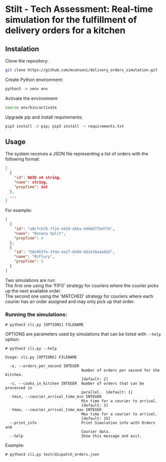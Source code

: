 # Stilt - Tech Assessment: Real-time simulation for the fulfillment of delivery orders for a kitchen

## Instalation

Clone the repository:
```bash
git clone https://github.com/mconsoni/delivery_orders_simulation.git
```
Create Python environment:
```bash
python3 -m venv env
```
Activate the environment:
```bash
source env/bin/activate
```
Upgrade pip and install requirements:
```bash
pip3 install -U pip; pip3 install -r requirements.txt
```

## Usage

The system receives a JSON file representing a list of orders with the following format:
```json
[
  {  
    "id": UUID v4 string,
    "name": string, 
    "prepTime": int
  }, 
  ...
]
```
For example:
```json
[
  {
    "id": "a8cfcb76-7f24-4420-a5ba-d46dd77bdffd",
    "name": "Banana Split",
    "prepTime": 4
  },
  {
    "id": "58e9b5fe-3fde-4a27-8e98-682e58a4a65d",
    "name": "McFlury",
    "prepTime": 5
  } 
]
```

Two simulations are run:<br />
The first one using the 'FIFO' strategy for couriers where the courier picks up the next available order.<br />
The second one using the 'MATCHED' strategy for couriers where each courier has an order assigned and may only pick up that order.


### Running the simulations:
```
# python3 cli.py [OPTIONS] FILENAME
```
OPTIONS are parameters used by simulations that can be listed with `--help` option:
```
# python3 cli.py --help

Usage: cli.py [OPTIONS] FILENAME

  -o, --orders_per_second INTEGER
                                  Number of orders per second for the Kitchen.
                                  [default: 2]
  -c, --cooks_in_kitchen INTEGER  Number of orders that can be processed in
                                  parallel.  [default: 1]
  -tmin, --courier_arrival_time_min INTEGER
                                  Min time for a courier to arrival.
                                  [default: 3]
  -tmax, --courier_arrival_time_max INTEGER
                                  Max time for a courier to arrival.
                                  [default: 15]
  --print_info                    Print Simulation info with Orders and
                                  Courier data.
  --help                          Show this message and exit.

```
Example:
```
# python3 cli.py test/dispatch_orders.json
```
